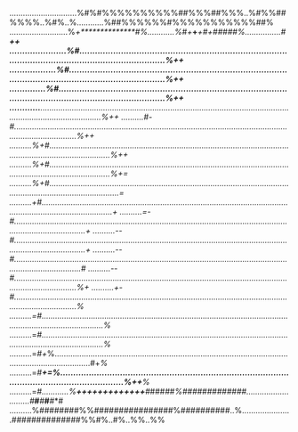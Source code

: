 ..............................%#%#%%%%%%%%%%##%%%##%%%..%#%%##%%%%..%#%..%............%##%%%%%%#%%%%%%%%%%%##%
..........................%*+**************#%............%*#*+***+***+#**+#*####*%................#************+*+
......................%*#............................................................................................................................................%++
..................%*#................................................................................................................................................%++
..............%*#....................................................................................................................................................%++
............**........................................................................................................................................................%++
..........#-#........................................................................................................................................................%++
..........%+#........................................................................................................................................................%++
..........%+#........................................................................................................................................................%+=
..........%+#............................................................................................................................................................=
..........*+#............................................................................................................................................................+
..........=-#............................................................................................................................................................+
..........--#............................................................................................................................................................+
..........--#..........................................................................................................................................................#*
..........--#........................................................................................................................................................%+
..........+-#........................................................................................................................................................%*
..........=*#........................................................................................................................................................%*
..........=*#........................................................................................................................................................%*
..........=*#+*%............................................................................................................................................#+*%*
..........=*#**+=%....................................................................................................................................%++**%*
..........=*#............%**+++++++++++++**#*###*#*#*%#############............................#***#**#**#**#*#
..........%########%%################%##########..%......................##############%%#%..#%..%%..%%
